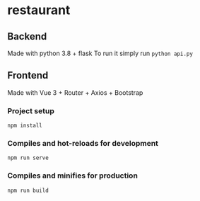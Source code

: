# restaurant

## Backend

Made with python 3.8 + flask
To run it simply run `python api.py`

## Frontend

Made with Vue 3 + Router + Axios + Bootstrap


### Project setup

```
npm install
```

### Compiles and hot-reloads for development

```
npm run serve
```

### Compiles and minifies for production

```
npm run build
```